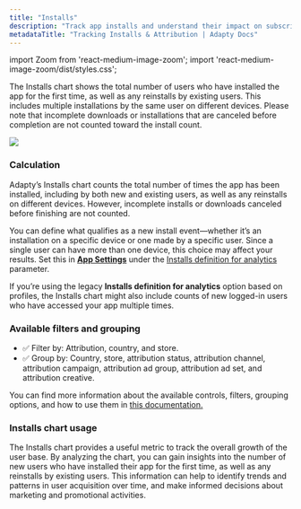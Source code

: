 ```yaml
---
title: "Installs"
description: "Track app installs and understand their impact on subscriptions with Adapty."
metadataTitle: "Tracking Installs & Attribution | Adapty Docs"
---
```


import Zoom from 'react-medium-image-zoom';
import 'react-medium-image-zoom/dist/styles.css';

The Installs chart shows the total number of users who have installed the app for the first time, as well as any reinstalls by existing users. This includes multiple installations by the same user on different devices. Please note that incomplete downloads or installations that are canceled before completion are not counted toward the install count.


<Zoom>
  <img src={require('./img/62c4c2c-small-CleanShot_2023-04-28_at_16.24.292x.webp').default}
  style={{
    border: '1px solid #727272', /* border width and color */
    width: '700px', /* image width */
    display: 'block', /* for alignment */
    margin: '0 auto' /* center alignment */
  }}
/>
</Zoom>





### Calculation

Adapty’s Installs chart counts the total number of times the app has been installed, including by both new and existing users, as well as any reinstalls on different devices. However, incomplete installs or downloads canceled before finishing are not counted.

You can define what qualifies as a new install event—whether it’s an installation on a specific device or one made by a specific user. Since a single user can have more than one device, this choice may affect your results. Set this in [**App Settings**](https://app.adapty.io/settings/general) under the [Installs definition for analytics](general#4-installs-definition-for-analytics) parameter.

If you’re using the legacy **Installs definition for analytics** option based on profiles, the Installs chart might also include counts of new logged-in users who have accessed your app multiple times.

### Available filters and grouping

- ✅ Filter by: Attribution, country, and store.
- ✅ Group by: Country, store, attribution status, attribution channel, attribution campaign, attribution ad group, attribution ad set, and attribution creative.

You can find more information about the available controls, filters, grouping options, and how to use them in [this documentation.](controls-filters-grouping-compare-proceeds)

### Installs chart usage

The Installs chart provides a useful metric to track the overall growth of the user base. By analyzing the chart, you can gain insights into the number of new users who have installed their app for the first time, as well as any reinstalls by existing users. This information can help to identify trends and patterns in user acquisition over time, and make informed decisions about marketing and promotional activities.
